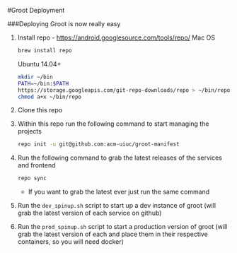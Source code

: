 #Groot Deployment 

###Deploying Groot is now really easy
1. Install repo - https://android.googlesource.com/tools/repo/
    Mac OS
    ```sh
    brew install repo 
    ```

    Ubuntu 14.04+
    ```sh    
    mkdir ~/bin
    PATH=~/bin:$PATH
    https://storage.googleapis.com/git-repo-downloads/repo > ~/bin/repo
    chmod a+x ~/bin/repo
    ```
2. Clone this repo
3. Within this repo run the following command to start managing the projects
    ```sh    
    repo init -u git@github.com:acm-uiuc/groot-manifest
    ```
4. Run the following command to grab the latest releases of the services and frontend
    ```sh
    repo sync
    ```
    - If you want to grab the latest ever just run the same command 
5. Run the ```dev_spinup.sh``` script to start up a dev instance of groot (will grab the latest version of each service on github)
6. Run the ```prod_spinup.sh``` script to start a production version of groot (will grab the latest version of each and place them in their respective containers, so you will need docker)